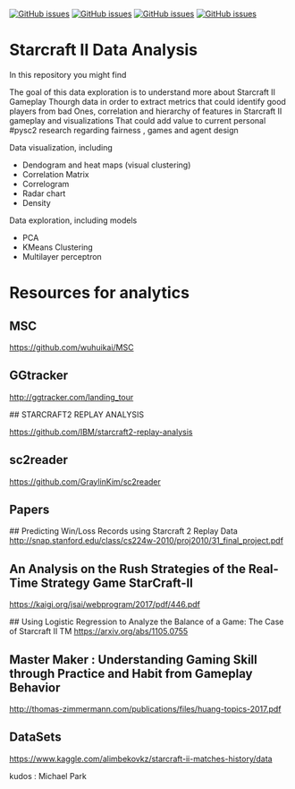 
[![GitHub issues](https://img.shields.io/github/issues/SoyGema/Starcraft_2_Data_Analysis.svg)](https://github.com/SoyGema/Startcraft_pysc2_minigames/blob/master/LICENSE)
[![GitHub issues](https://img.shields.io/github/forks/SoyGema/Starcraft_2_Data_Analysis.svg)](https://github.com/SoyGema/Startcraft_pysc2_minigames/blob/master/FORKS)
[![GitHub issues](https://img.shields.io/github/stars/SoyGema/Starcraft_2_Data_Analysis.svg)](https://github.com/SoyGema/Startcraft_pysc2_minigames/blob/master/STARS)
[![GitHub issues](https://img.shields.io/twitter/url/https/github.com/SoyGema/Starcraft_2_Data_Analysis.svg?style=social)](https://github.com/SoyGema/Startcraft_pysc2_minigames/blob/master/TWEET)

# Starcraft II Data Analysis
In this repository you might find 

The goal of this data exploration is to understand more about Starcraft II Gameplay
Thourgh data in order to extract metrics that could identify good players from bad
Ones, correlation and hierarchy of features in Starcraft II gameplay and visualizations
That could add value to current personal #pysc2 research regarding fairness , games and agent design 

Data visualization, including

 - Dendogram and heat maps (visual clustering)
 - Correlation Matrix
 - Correlogram
 - Radar chart
 - Density



Data exploration, including models
 - PCA
 - KMeans Clustering
 - Multilayer perceptron




# Resources for analytics 

## MSC

https://github.com/wuhuikai/MSC

## GGtracker 

http://ggtracker.com/landing_tour

## STARCRAFT2 REPLAY ANALYSIS

https://github.com/IBM/starcraft2-replay-analysis

## sc2reader
https://github.com/GraylinKim/sc2reader


## Papers 

## Predicting Win/Loss Records using Starcraft 2 Replay Data
http://snap.stanford.edu/class/cs224w-2010/proj2010/31_final_project.pdf

## An Analysis on the Rush Strategies of the Real-Time Strategy Game StarCraft-II
https://kaigi.org/jsai/webprogram/2017/pdf/446.pdf

## Using Logistic Regression to Analyze the Balance of a Game: The Case of Starcraft II TM
https://arxiv.org/abs/1105.0755

## Master Maker : Understanding Gaming Skill through Practice and Habit from Gameplay Behavior
http://thomas-zimmermann.com/publications/files/huang-topics-2017.pdf

## DataSets
https://www.kaggle.com/alimbekovkz/starcraft-ii-matches-history/data

kudos : Michael Park
